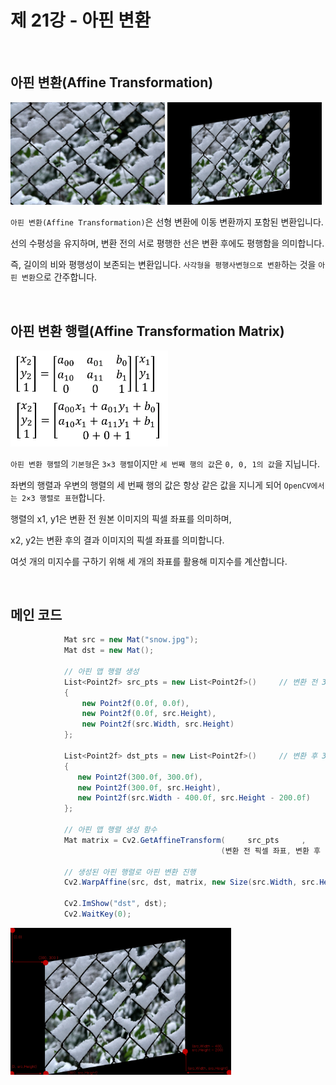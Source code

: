 # 제 21강 - 아핀 변환

<br>

## 아핀 변환(Affine Transformation)

<img src="./Source/snow.jpg" width="49%"> <img src="./Source/snowChange.jpg" width="49%">


`아핀 변환(Affine Transformation)`은 선형 변환에 이동 변환까지 포함된 변환입니다.

선의 수평성을 유지하며, 변환 전의 서로 평행한 선은 변환 후에도 평행함을 의미합니다.

즉, 길이의 비와 평행성이 보존되는 변환입니다. `사각형을 평행사변형으로 변환`하는 것을 `아핀 변환`으로 간주합니다.

<br>

## 아핀 변환 행렬(Affine Transformation Matrix)

<img src="./Source/AffineTransformationMatrix.jpg" width="50%">

`아핀 변환 행렬`의 `기본형`은 `3×3 행렬`이지만 `세 번째 행의 값`은 `0, 0, 1의 값`을 지닙니다.

좌변의 행렬과 우변의 행렬의 세 번째 행의 값은 항상 같은 값을 지니게 되어 `OpenCV에서는 2×3 행렬로 표현`합니다.

행렬의 x1, y1은 변환 전 원본 이미지의 픽셀 좌표를 의미하며, 

x2, y2는 변환 후의 결과 이미지의 픽셀 좌표를 의미합니다.

여섯 개의 미지수를 구하기 위해 세 개의 좌표를 활용해 미지수를 계산합니다.

<br>

## 메인 코드

```cs
            Mat src = new Mat("snow.jpg");
            Mat dst = new Mat();

            // 아핀 맵 행렬 생성
            List<Point2f> src_pts = new List<Point2f>()     // 변환 전 3개 픽셀 좌표
            {
                new Point2f(0.0f, 0.0f),
                new Point2f(0.0f, src.Height),
                new Point2f(src.Width, src.Height)
            };

            List<Point2f> dst_pts = new List<Point2f>()     // 변환 후 3개 픽셀 좌표
            {
               new Point2f(300.0f, 300.0f),
               new Point2f(300.0f, src.Height),
               new Point2f(src.Width - 400.0f, src.Height - 200.0f)
            };

            // 아핀 맵 행렬 생성 함수
            Mat matrix = Cv2.GetAffineTransform(     src_pts     ,      dst_pts     );
                                               (변환 전 픽셀 좌표, 변환 후 픽셀 좌표);

            // 생성된 아핀 행렬로 아핀 변환 진행
            Cv2.WarpAffine(src, dst, matrix, new Size(src.Width, src.Height));

            Cv2.ImShow("dst", dst);
            Cv2.WaitKey(0);
```
<img src="./Source/snowChangeHow.png" width="70%">
